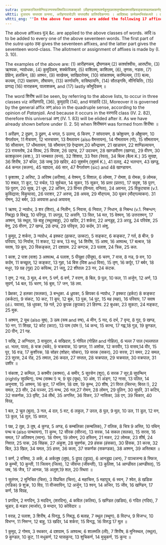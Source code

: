 ```yaml
---
sutra: वुञ्छण्कठजिलसेनिरढञ्ण्ययफक्फिञिञ्ञ्यकक्ठको ऽरीहणकृशाश्वर्श्यकुमुदकाशतृणप्रेक्षाश्मसखिसङ्काशबलपक्षकर्णसुतङ्गमप्रगदिन्वराहकुमुदादिभ्यः
vRtti: वुञादयः सप्तदश प्रत्यया, अरीहणादयोऽपि सप्तदशैव प्रातिपदिकगणाः । आदिशब्दः प्रत्येकमभिसंबध्यते । तत्र यथासंख्यं सप्तदशभ्यः प्रातिपदिकगणेभ्यः सप्तदश प्रत्यया भवन्ति चातुरर्थिकाः ॥ यथाः-- (1) अरीहणादिभ्यो वुञ् प्रत्ययो भवति ॥ (2) कृशाश्वादिभ्यश्छण्प्रत्ययो भवति ॥ (3) ऋश्यादिभ्यः कः प्रत्ययो भवति ॥ (4) कुमुदादिभ्यष्ठच्प्रत्ययो भवति ॥ (5) काशादिभ्य इलः प्रत्ययो भवति ॥ (6) तृणादिभ्यः शः प्रत्ययो भवति ॥ (7) प्रेक्षादिभ्य इनिप्रत्ययो भवति ॥ (8) अश्मादिभ्यो र प्रत्ययो भवति ॥ (9) सख्यादिभ्यो ढञ् प्रत्ययो भवति ॥ (10) संकाशादिभ्यो ण्य प्रत्ययो भवति ॥ (11) बलादिभ्यो यः प्रत्ययो भवति ॥ (12) पक्षादिभ्यः फक् प्रत्ययो भवति ॥ (13) कर्णादिभ्यः फिञ् प्रत्ययो भवति ॥ (14) सुतङ्गमादिभ्य इञ् प्रत्ययो भवति ॥ (15) प्रगदिन्नादिभ्यो ञ्यः प्रत्ययो भवति ॥ (16) वराहादिभ्यः कक् प्रत्ययो भवति ॥ (17) कुमुदादिभ्यष्ठक् प्रत्ययो भवति ॥
vRtti_eng: ""In the above four senses are added the following 17 affixes after the following 17 classes of words respectively :-- 1. वुञ् (=अक) after अरीहण &c. 2. छण् (=ईय) after कृशाश्व &c. 3. क after ऋश्य &c. 4. ठच् (=इक) after कुमुद &c. 5. इल after काश &c. 6. स (or श) after तृण &c. 7. इनि (=इन्) after प्रेक्ष &c. 8. र after अश्मन् &c. 9. ठञ् (=एय) after सखि &c. 10. ण्य (=य) after संकाश &c. 11. य after बल &c. 12. फक् (=आयन) after पक्ष &c. 13. फिञ् (आयनि), after कर्ण &c. 14. इञ् (इ) after सुतंगम &c. 15. ञ्य (य) after प्रगदिन् &c. 16. कक् (क) after वराह &c. 17. ठक् (इक) after कुमुद &c.""
---
```

The above affixes वुञ् &c. are applied to the above classes of words. आदि is to be added to every one of the above seventeen words. The first part of the _sutra_ upto ठक् gives the seventeen affixes, and the latter part gives the seventeen word-class. The allotment or assignment of affixes is made by (I. 3. 10).

The examples of the above are: (1) आरीहणकम्, द्रौघणकम् (2) कार्श्वाश्वीयः, आरष्टीयः, (3) ऋश्यकः, न्यग्रोधकः, (4) कुमुदिकम्, शर्क्करिकम्, (5) वाशिलम्, काशिलम्, (6), तृणसः, नडसः, (7) प्रेक्षिन्, हलकिन्, (8) अश्मरः, (9) साखेयम्, साखिदत्तेयम्, (10) सांकाश्यम्, काम्पिल्यम्, (11) बल्यः, कल्यम्, (12) पाक्षायणः, तौषायणः, (13) कार्णायनिः, वासिष्ठायनिः, (14) सौतङ्गमिः, मौनिचित्तिः, (15) प्रागद्य (16) वाराहकम्, पालाशकम्, and (17) lastly कौमुदिकम् ॥

The word शिरीष will be seen, by referring to the above lists, to occur in three classes viz अरीहणादि, (36), कुमुदादि (14), and वराहादि (3), Moreover it is governed by the general affix अण् also in the quadruple sense, according to the opinion of _Patanjali_. And because it occurs in the वरणादि class (IV. 2. 82), therefore this universal अण् (IV. 1. 83) will be elided after it. As we have already shown before under (I. 2. 5I) when शिरीषवन was formed from शिरीषाः ॥

1 अरीहण, 2 दुघ्रण, 3 द्रुहण, 4 भगल, 5 उलन्द, 6 किरण, 7 सांपरायण, 8 क्रोष्ट्रायण, 9 औष्ट्रायण, 10 त्रैगर्तायन, 11 मैत्रायण, 12 भास्त्रायण, 13 वैमतायन (also वैमत्तायन), 14 गौमतायन (गो), 15 सौमतायन, 16 सौसायन, 17 धौमतायन, 18 सौमायन,19 ऐन्द्रायण,20 कौन्द्रायण, 21 खाडायन, 22 शाण्डिल्यायन, 23 रायस्तोष, 24 विपथ, 25 विपाश, 26 उद्दण्ड, 27 उदञ्चन, 28 खाण्डवीरण (खाण्ड), 29 वीरण, 30 काशकृत्स्न (कश.), 31 जाम्बवत (वन्त), 32 शिंशपा, 33 रैवत (रेवत), 34 बिल्व (बैल्व K.) 35 सुयज्ञ, 36 शिरीष, 37 बधिर, 38 जम्बु 39 खदिर, 40 सुशर्मन् (सुशर्म K.), 41 दलतृ, 42 भलन्दन, 43 खण्डु, 44 कनल (कलन), 45 यज्ञदत्त, 46 सार, 47 वैगर्तायण (sic) and 48 खाण्डायन.

1 कृशाश्व, 2 अरिष्ट, 3 अरिश्म (अरीश्व), 4 वेश्मन्, 5 विशाल, 6 लोमश, 7 रोमश, 8 रोमक, 9 लोमक, 10 शबल, 11 कूट, 12 वर्चल, 13 सुर्वचल, 14 सुकर, 15 सूकर, 16 प्रतर (प्रातर), 17 सदृश, 18 पुरग, 19 पुराग, 20 सुख, 21 धूम, 22 अजिन, 23 विनत (विनता, वनिता), 24 अवनत, 25 विकुट्यास (v.1. कुविद्यास; विकुघास), 26 पराशर, 27 अरुस्, 28 अयस्, 29 मौद्गल्य, 30 यूकर (मौद्गल्याकर). 31 रोमन्, 32 बर्बर, 33 अवयास and अयावस्

1 ऋश्य, 2 न्यग्रोध, 3 शर (शिरा), 4 निलीन, 5 निवास, 6 निवात, 7 निधान, 8 निबन्ध (v.1. निबन्धन; निबद्ध) 9 विबद्ध, 10 परिगूढ, 11 उपगूढ, 12 असनि, 13 सित, 14 मत, 15 वेश्मन्, 16 उत्तराश्मन्, 17 अश्मन्, 18 स्थूल, 19 बाहु (स्थूलबाहु), 20 खदिर, 21 शर्करा, 22 अनडुह्, 23 अरडु, 24 परिवंश, 25 वेणु, 26 वीरण, 27 खण्ड, 28 दण्ड, 29 परिवृत्त, 30 कर्दम, 31 अंशु.

1 कुमुद, 2 शर्करा, 3 न्यग्रोध, 4 इक्कट (इत्कट, उत्कट), 5 सङ्कट, 6 कङ्कट, 7 गर्त, 8 बीज, 9 परिवाप, 10 निर्यास, 11 शकट, 12 कच, 13 मधु, 14 शिरीष, 15 अश्व, 16 अश्वत्थ, 17 बल्बज, 18 यवाष, 19 कूप, 20 विकङ्कत, 21 दशग्राम. 22 कण्टक, 23 पलाश, 24 त्रिक, 25 कत.

1 काश, 2 पाश (वाश) 3 अश्वत्थ, 4 पलाश, 5 पीयूक्षा (पीयूष), 6 चरण, 7 वास, 8 नड, 9 वन, 10 कर्दम, 11 कच्छूल्, 12 कङ्कट, 13 गुहा, 14 बिस (विश and विस), 15 तृण, 16 कर्पूर, 17 बर्बर, 18 मधुर, 19 ग्रह (गुह) 20 कपित्थ, 21 जतु, 22 शीपालः 23 नर, 24 कंटक.

1 तृण, 2 नड, 3 मूल, 4 वन, 5 पर्ण, 6 वर्ण, 7 वराण, 8 बिल, 9 पुल, 10 फल, 11 अर्जुन, 12 अर्ण, 13 सुवर्ण, 14 बल, 15 चरण, 16 बुस, 17 जन, 18 लव.

1 प्रेक्षका, 2 हलका (फलका), 3 बन्धुका. 4 ध्रुवका, 5 क्षिपका 6 न्यग्रोध, 7 इक्कट (इर्कट) 8 कङ्कट (कर्कटा), 9 संकट, 10 कट, 11 कूप, 12 बुक, 13 पुक, 14 पुट, 15 मह (महा), 16 परिवाप, 17 यवाष (d.i. यवास), 18 धुवका, 19 गर्त, 20 कूपक (कूपका) 21 हिरण्य. 22 बुधका, 23 सुकटा, 24 मङ्कट, 25 मुक.

1 अश्मन्, 2 यूथ (also युष), 3 ऊष (रूष and रुष), 4 मीन, 5 नद, 6 दर्भ, 7 वृन्द, 8 गुद, 9 खण्ड, 10 नग, 11 शिखा, 12 कोट (काट), 13 पाम (पांम !), 14 कन्द, 15 कान्द, 17 गह्व,18 गुड, 19 कूण्डल, 20 पीन, 21 गह.

1 सखि, 2 अग्निदत्त, 3 वायुदत्त, 4 सखिदत्त, 5 गोपिल (गोहित and गोहिल), 6 भल्ल 7 पाल (भल्लपाल st. भल्ल, पाल), 8 चक्र (चर्क), 9 चक्रवाक, 10 छगल, 11 अशोक, 12 करवीर, 13 वासव,14 वीर, 15 पूर, 16 वज्र, 17 कुशीरक, 18 सोहर (शोहर; सोकर), 19 सरक (सकर), 20 सरस, 21 समर, 22 समल, 23 सुरस, 24 रोह, 25 तमाल, 26 कदल, 27 सप्तल, 28 चक्रपाल, 29 चक्रवाल, 30 वक्रपाल, 31 उशीर ॥

1 संकाश, 2 कम्पिल, 3 कश्मीर (कश्मर), 4 समीर, 5 सूरसेन (शूर), 6 सरक 7 सूर,8 सुपन्थिन् (rightly सुपथिन्), पन्थ (सक्थ !) च, 9 यूप (यूथ), 10 अंश, 11 अंङ्ग, 12 नासा, 13 पलित, 14 अनुनाश, 15 अश्मन्, 16 कूट, 17 मलिन, 18 दश, 19 कुम्भ, 20 शीष, 21 विरत (चिरन्त; बिरत !), 22 समल, 23 सीर, 24 पञ्जर, 25 मन्थ, 26 नल,27 रोमन, 28 लोमन्, 29 पुलिन, 30 सुपरि, 31 कटिप, 32 सकर्णक, 33 वृष्टि, 34 तीर्थ, 35 अगस्ति, 36 विकर, 37 नासिका, 38 एग, 39 चिकार, 40 विरह,

1 बल, 2 चुल (बुल), 3 नल, 4 दल, 5 वट, 6 लकुल, 7 उरल, 8 पुल, 9 मूल, 10 उल, 11 डुल, 12 वन, 13 कुल, 14 तुल, 15 कवल,

1 पक्ष, 2 तुक्ष, 3 तुष, 4 कुण्ड, 5 अण्ड, 6 कम्बलिका (कम्बलिक), 7 वलिक, 8 चित्र 9 अस्ति, 10 पथिन् पन्थ च (also पान्थायन), 11 कुम्भ, 12 सीरक (सीरज), 13 सरक, 14 सकल (सलक), 15 सरस, 16 समल, 17 अतिश्वन् (स्वन्). 18 रोमन्, 19 लोमन्, 20 हस्तिन्, 21 मकर, 22 लोमक, 23 शीर्ष, 24 निवात, 25 पाक, 26 सिंहक, 27 अंकुश, 28 सुवर्णक, 29 हंसक (हंसका), 30 हिंसक, 31 कत्स, 32 बिल, 33 खिल, 34 यमल, 35 हस्त, 36 कला, 37 सकर्णक (सकण्डक), 38 अश्मन्, 39 अस्तिबल ॥

1 कर्ण, 2 वसिष्ठ, 3 अर्क, 4 अर्कलूष (लूष), 5 द्रुपद (डुपद), 6 आनडुह्य (अन), 7 पाञ्चजन्य 8 स्फिज, 9 कुम्भी, 10 कुन्ती, 11 जित्वन् (जित्व), 12 जीवन्त (जीवन्ती), 13 कुलिश, 14 आण्डीवत (आण्डीवत्), 15 जब, 16 जैत्र, 17 आनक, 18 अलुश,19 शल, 20 स्थिरा ॥

1 सुतंगम, 2 मुनिचित (चित्त), 3 विप्रचित (चित्त), 4 महाचित्त, 5 महापुत्र, 6 स्वन, 7 श्वेत, 8 खडिक (गडिक) 9 शुक्र, 10 विग्र, 11 वीजवापिन्, 12 अर्जुन, 13 श्वन्, 14 अजिर, 15 जीव, 16 खण्डिन, 17 कर्ण, 18 विग्रह,

1 प्रगदिन्, 2 मगदिन्, 3 मददिन्, (शरदिन्), 4 कविल (कलिव), 5 खण्डित (खडिव), 6 गदित (गदिव), 7 चूडार, 8 मडार (मार्जार), 9 मन्दार, 10 कोविदार ॥

1 वराह, 2 पलाश, 3 शिरीष, 4 पिनद्ध, 5 निबद्ध, 6 बलाह, 7 स्थूल (स्थूण), 8 विदग्ध, 9 विजग्ध, 10 विभग्न, 11 निमग्न, 12 बाहु, 13 खदिर, 14 शर्करा, 15 विनद्ध, 16 विरुद्ध 17 मूल ॥

1 कुमुद, 2 गोमय, 3 रथकार, 4 दशग्राम, 5 अश्वत्थ, 6 शालमलि (ली), 7 शिरीष, 8 मुनिस्थल, (स्थूल), 9 कुण्डल, 10 कूट, 11 मधूकर्ण, 12 घासकुन्द, 13 शुचिकर्ण, 14 मुचुकर्ण, 15 कुन्द ॥
